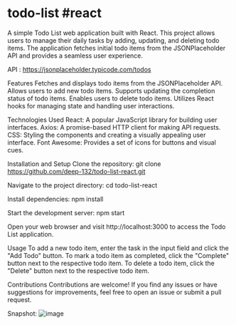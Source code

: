 # todo-list #react
A simple Todo List web application built with React. This project allows users to manage their daily tasks by adding, updating, and deleting todo items. The application fetches initial todo items from the JSONPlaceholder API and provides a seamless user experience.

API : https://jsonplaceholder.typicode.com/todos

Features
Fetches and displays todo items from the JSONPlaceholder API.
Allows users to add new todo items.
Supports updating the completion status of todo items.
Enables users to delete todo items.
Utilizes React hooks for managing state and handling user interactions.

Technologies Used
React: A popular JavaScript library for building user interfaces.
Axios: A promise-based HTTP client for making API requests.
CSS: Styling the components and creating a visually appealing user interface.
Font Awesome: Provides a set of icons for buttons and visual cues.

Installation and Setup
Clone the repository:
git clone https://github.com/deep-132/todo-list-react.git

Navigate to the project directory:
cd todo-list-react

Install dependencies:
npm install

Start the development server:
npm start

Open your web browser and visit http://localhost:3000 to access the Todo List application.

Usage
To add a new todo item, enter the task in the input field and click the "Add Todo" button.
To mark a todo item as completed, click the "Complete" button next to the respective todo item.
To delete a todo item, click the "Delete" button next to the respective todo item.

Contributions
Contributions are welcome! If you find any issues or have suggestions for improvements, feel free to open an issue or submit a pull request.

Snapshot: 
![image](https://github.com/deep-132/todo-list/assets/86047138/7dd9fb6a-3194-4006-889d-abf511ecdcee)

